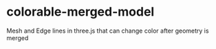 # colorable-merged-model
Mesh and Edge lines in three.js that can change color after geometry is merged
